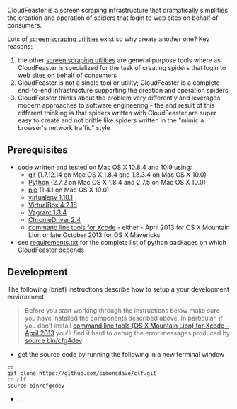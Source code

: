 CloudFeaster is a screen scraping infrastructure that dramatically
simplifies the creation and operation of spiders that login to web
sites on behalf of consumers.

Lots of
[screen scraping utilities](https://github.com/simonsdave/clf/wiki/Other-Web-Scraping-Utilities-&-Approaches)
exist so why create another one?
Key reasons:

1. the other 
[screen scraping utilities](https://github.com/simonsdave/clf/wiki/Other-Web-Scraping-Utilities-&-Approaches)
are general purpose tools where as CloudFeaster is specialized for
the task of creating spiders that login to web
sites on behalf of consumers
1. CloudFeaster is not a single tool or utility; CloudFeaster is
a complete end-to-end infrastructure supporting the creation and
operation spiders
1. CloudFeaster thinks about the problem very differently and
leverages modern approaches to software engineering - the
end result of this different thinking is that spiders written
with CloudFeaster are super easy to create and not brittle like
spiders written in the "mimic a browser's network traffic" style

Prerequisites 
-------------
* code written and tested on Mac OS X 10.8.4 and 10.9 using:
  * [git](http://git-scm.com/) (1.7.12.14 on Mac OS X 1.8.4 and 1.8.3.4 on Mac OS X 10.0) 
  * [Python](http://www.python.org/) (2.7.2 on Mac OS X 1.8.4 and 2.7.5 on Mac OS X 10.0) 
  * [pip](http://www.pip-installer.org/en/latest/installing.html) (1.4.1 on Mac OS X 10.0)
  * [virtualenv 1.10.1](https://pypi.python.org/pypi/virtualenv)
  * [VirtualBox 4.2.18](https://www.virtualbox.org/wiki/Downloads)
  * [Vagrant 1.3.4](http://downloads.vagrantup.com/tags/v1.3.4)
  * [ChromeDriver 2.4](http://chromedriver.storage.googleapis.com/index.html?path=2.4/)
  * [command line tools for Xcode](https://developer.apple.com/downloads/index.action) - either - April 2013 for OS X Mountain Lion or late October 2013 for OS X Mavericks
* see
[requirements.txt](https://github.com/simonsdave/clf/blob/master/requirements.txt "requirements.txt")
for the complete list of python packages on which CloudFeaster depends

Development
-----------
The following (brief) instructions describe how to setup a your development environment.

> Before you start working through the instructions below make sure you
> have installed the components described above. In particular, if you don't install
> [command line tools (OS X Mountain Lion) for Xcode - April 2013](https://developer.apple.com/downloads/index.action)
> you'll find it hard to debug the error messages produced by
> [source bin/cfg4dev](https://github.com/simonsdave/clf/blob/master/bin/cfg4dev). 

* get the source code by running the following in a new terminal window

~~~~~
cd
git clone https://github.com/simonsdave/clf.git
cd clf
source bin/cfg4dev
~~~~~

* ...
